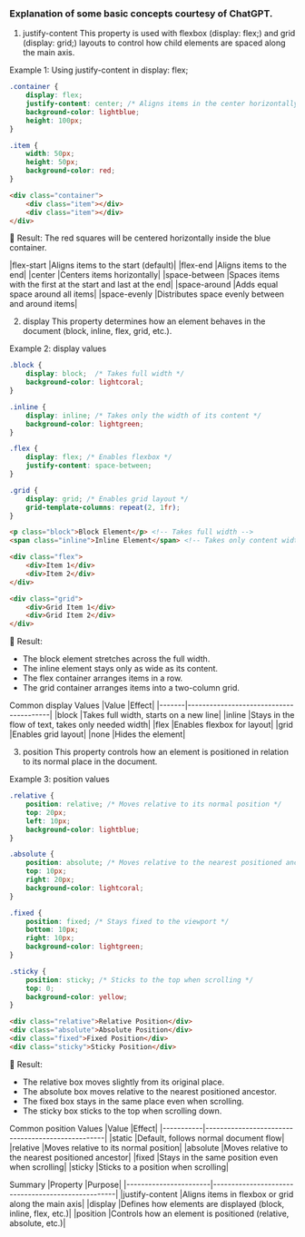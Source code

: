 ### Explanation of some basic concepts courtesy of ChatGPT.

1. justify-content
This property is used with flexbox (display: flex;) and grid (display: grid;) layouts to control how child elements are spaced along the main axis.

Example 1: Using justify-content in display: flex;

```css
.container {
    display: flex;
    justify-content: center; /* Aligns items in the center horizontally */
    background-color: lightblue;
    height: 100px;
}

.item {
    width: 50px;
    height: 50px;
    background-color: red;
}
```

```html
<div class="container">
    <div class="item"></div>
    <div class="item"></div>
</div>

```
🔹 Result: The red squares will be centered horizontally inside the blue container.

|flex-start	    |Aligns items to the start (default)|
|flex-end	    |Aligns items to the end|
|center	        |Centers items horizontally|
|space-between	|Spaces items with the first at the start and last at the end|
|space-around	|Adds equal space around all items|
|space-evenly	|Distributes space evenly between and around items|

2. display
This property determines how an element behaves in the document (block, inline, flex, grid, etc.).

Example 2: display values

```css
.block {
    display: block;  /* Takes full width */
    background-color: lightcoral;
}

.inline {
    display: inline; /* Takes only the width of its content */
    background-color: lightgreen;
}

.flex {
    display: flex; /* Enables flexbox */
    justify-content: space-between;
}

.grid {
    display: grid; /* Enables grid layout */
    grid-template-columns: repeat(2, 1fr);
}
```

```html
<p class="block">Block Element</p> <!-- Takes full width -->
<span class="inline">Inline Element</span> <!-- Takes only content width -->

<div class="flex">
    <div>Item 1</div>
    <div>Item 2</div>
</div>

<div class="grid">
    <div>Grid Item 1</div>
    <div>Grid Item 2</div>
</div>
```

🔹 Result:

- The block element stretches across the full width.
- The inline element stays only as wide as its content.
- The flex container arranges items in a row.
- The grid container arranges items into a two-column grid.

Common display Values
|Value	|Effect|
|-------|----------------------------------------|
|block	|Takes full width, starts on a new line|
|inline	|Stays in the flow of text, takes only needed width|
|flex	|Enables flexbox for layout|
|grid	|Enables grid layout|
|none	|Hides the element|

3. position
This property controls how an element is positioned in relation to its normal place in the document.

Example 3: position values

```css
.relative {
    position: relative; /* Moves relative to its normal position */
    top: 20px;
    left: 10px;
    background-color: lightblue;
}

.absolute {
    position: absolute; /* Moves relative to the nearest positioned ancestor */
    top: 10px;
    right: 20px;
    background-color: lightcoral;
}

.fixed {
    position: fixed; /* Stays fixed to the viewport */
    bottom: 10px;
    right: 10px;
    background-color: lightgreen;
}

.sticky {
    position: sticky; /* Sticks to the top when scrolling */
    top: 0;
    background-color: yellow;
}
```

```html
<div class="relative">Relative Position</div>
<div class="absolute">Absolute Position</div>
<div class="fixed">Fixed Position</div>
<div class="sticky">Sticky Position</div>
```

🔹 Result:
- The relative box moves slightly from its original place.
- The absolute box moves relative to the nearest positioned ancestor.
- The fixed box stays in the same place even when scrolling.
- The sticky box sticks to the top when scrolling down.

Common position Values
|Value	    |Effect|
|-----------|--------------------------------------------------|
|static	    |Default, follows normal document flow|
|relative	|Moves relative to its normal position|
|absolute	|Moves relative to the nearest positioned ancestor|
|fixed	    |Stays in the same position even when scrolling|
|sticky	    |Sticks to a position when scrolling|

Summary
|Property	        |Purpose|
|-----------------------|---------------------------------------------------|
|justify-content	    |Aligns items in flexbox or grid along the main axis|
|display	            |Defines how elements are displayed (block, inline, flex, etc.)|
|position	        |Controls how an element is positioned (relative, absolute, etc.)|